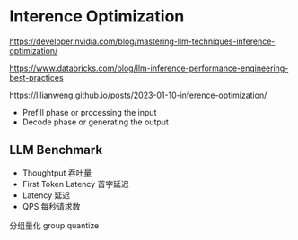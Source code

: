 # Interence Optimization

<https://developer.nvidia.com/blog/mastering-llm-techniques-inference-optimization/>

<https://www.databricks.com/blog/llm-inference-performance-engineering-best-practices>

<https://lilianweng.github.io/posts/2023-01-10-inference-optimization/>

- Prefill phase or processing the input
- Decode phase or generating the output

## LLM Benchmark

- Thoughtput 吞吐量
- First Token Latency 首字延迟
- Latency 延迟
- QPS 每秒请求数

分组量化 group quantize
